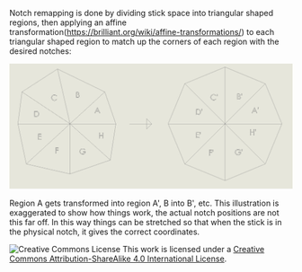 Notch remapping is done by dividing stick space into triangular shaped regions, then applying an affine transformation(https://brilliant.org/wiki/affine-transformations/) to each triangular shaped region to match up the corners of each region with the desired notches:

![Remap](../General_Info/Notch_Remapping_Images/gate_warp.png)

Region A gets transformed into region A', B into B', etc. This illustration is exaggerated to show how things work, the actual notch positions are not this far off. In this way things can be stretched so that when the stick is in the physical notch, it gives the correct coordinates.

![Creative Commons License](https://i.creativecommons.org/l/by-sa/4.0/88x31.png)
This work is licensed under a [Creative Commons Attribution-ShareAlike 4.0 International License](http://creativecommons.org/licenses/by-sa/4.0/).
